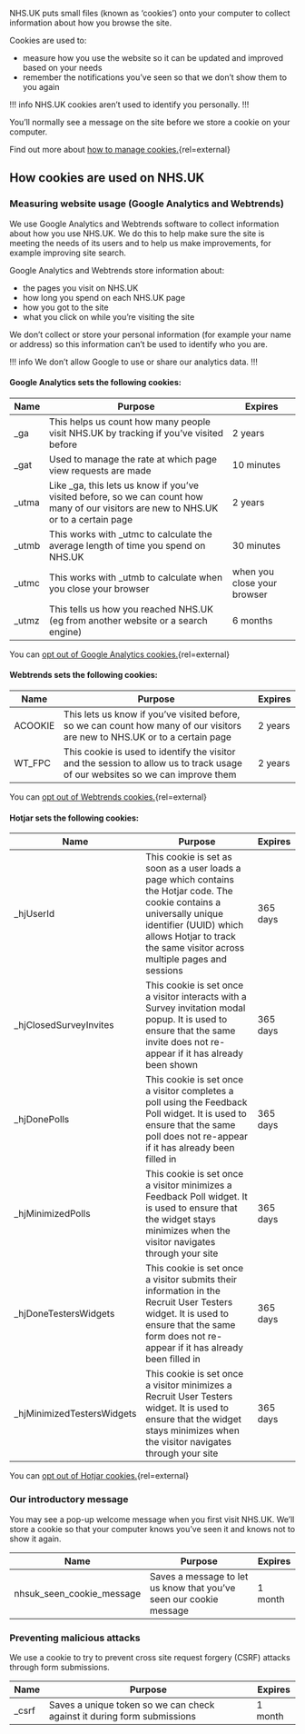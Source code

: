 NHS.UK puts small files (known as ‘cookies’) onto your computer to collect
information about how you browse the site.

Cookies are used to:

* measure how you use the website so it can be updated and improved based on your needs
* remember the notifications you’ve seen so that we don’t show them to you again

!!! info
NHS.UK cookies aren’t used to identify you personally.
!!!

You’ll normally see a message on the site before we store a cookie on your computer.

Find out more about [how to manage cookies.](http://www.aboutcookies.org/){rel=external}

## How cookies are used on NHS.UK

### Measuring website usage (Google Analytics and Webtrends)

We use Google Analytics and Webtrends software to collect information about
how you use NHS.UK. We do this to help make sure the site is meeting the needs
of its users and to help us make improvements, for example improving site search.

Google Analytics and Webtrends store information about:

* the pages you visit on NHS.UK
* how long you spend on each NHS.UK page
* how you got to the site
* what you click on while you’re visiting the site

We don’t collect or store your personal information (for example your name or
  address) so this information can’t be used to identify who you are.

!!! info
We don’t allow Google to use or share our analytics data.
!!!

#### Google Analytics sets the following cookies:

<table>
  <thead>
    <tr>
      <th>Name</th>
      <th>Purpose</th>
      <th>Expires</th>
    </tr>
  </thead>
  <tbody>
    <tr>
      <td>_ga</td>
      <td>This helps us count how many people visit NHS.UK by tracking if you’ve visited before</td>
      <td>2 years</td>
    </tr>
    <tr>
      <td>_gat</td>
      <td>Used to manage the rate at which page view requests are made</td>
      <td>10 minutes</td>
    </tr>
    <tr>
      <td>_utma</td>
      <td>Like _ga, this lets us know if you’ve visited before, so we can count how many of our visitors are new to NHS.UK or to a certain page</td>
      <td>2 years</td>
    </tr>
    <tr>
      <td>_utmb</td>
      <td>This works with _utmc to calculate the average length of time you spend on NHS.UK</td>
      <td>30 minutes</td>
    </tr>
    <tr>
      <td>_utmc</td>
      <td>This works with _utmb to calculate when you close your browser</td>
      <td>when you close your browser</td>
    </tr>
    <tr>
      <td>_utmz</td>
      <td>This tells us how you reached NHS.UK (eg from another website or a search engine)</td>
      <td>6 months</td>
    </tr>
  </tbody>
</table>

You can [opt out of Google Analytics cookies.](https://tools.google.com/dlpage/gaoptout){rel=external}

#### Webtrends sets the following cookies:

<table>
  <thead>
    <tr>
      <th>Name</th>
      <th>Purpose</th>
      <th>Expires</th>
    </tr>
  </thead>
  <tbody>
    <tr>
      <td>ACOOKIE</td>
      <td>This lets us know if you’ve visited before, so we can count how many of our visitors are new to NHS.UK or to a certain page</td>
      <td>2 years</td>
    </tr>
    <tr>
      <td>WT_FPC</td>
      <td> This cookie is used to identify the visitor and the session to allow us to track usage of our websites so we can improve them</td>
      <td>2 years</td>
    </tr>
  </tbody>
</table>

You can [opt out of Webtrends cookies.](http://kb.webtrends.com/articles/Information/Opting-out-of-Tracking-Cookies-1365447872915){rel=external}

#### Hotjar sets the following cookies:

<table>
  <thead>
    <tr>
      <th>Name</th>
      <th>Purpose</th>
      <th>Expires</th>
    </tr>
  </thead>
  <tbody>
    <tr>
      <td>_hjUserId</td>
      <td>This cookie is set as soon as a user loads a page which contains the Hotjar code. The cookie contains a universally unique identifier (UUID) which allows Hotjar to track the same visitor across multiple pages and sessions</td>
      <td>365 days</td>
    </tr>
    <tr>
      <td>_hjClosedSurveyInvites</td>
      <td>This cookie is set once a visitor interacts with a Survey invitation modal popup. It is used to ensure that the same invite does not re-appear if it has already been shown</td>
      <td>365 days</td>
    </tr>
    <tr>
      <td>_hjDonePolls</td>
      <td>This cookie is set once a visitor completes a poll using the Feedback Poll widget. It is used to ensure that the same poll does not re-appear if it has already been filled in</td>
      <td>365 days</td>
    </tr>
    <tr>
      <td>_hjMinimizedPolls</td>
      <td>This cookie is set once a visitor minimizes a Feedback Poll widget. It is used to ensure that the widget stays minimizes when the visitor navigates through your site</td>
      <td>365 days</td>
    </tr>
    <tr>
      <td>_hjDoneTestersWidgets</td>
      <td>This cookie is set once a visitor submits their information in the Recruit User Testers widget. It is used to ensure that the same form does not re-appear if it has already been filled in</td>
      <td>365 days</td>
    </tr>
    <tr>
      <td>_hjMinimizedTestersWidgets</td>
      <td>This cookie is set once a visitor minimizes a Recruit User Testers widget. It is used to ensure that the widget stays minimizes when the visitor navigates through your site</td>
      <td>365 days</td>
    </tr>
  </tbody>
</table>

You can [opt out of Hotjar cookies.](https://www.hotjar.com/opt-out){rel=external}

### Our introductory message

You may see a pop-up welcome message when you first visit NHS.UK. We’ll store
a cookie so that your computer knows you’ve seen it and knows not to show it again.

<table>
  <thead>
    <tr>
      <th>Name</th>
      <th>Purpose</th>
      <th>Expires</th>
    </tr>
  </thead>
  <tbody>
    <tr>
      <td>nhsuk_seen_cookie_message</td>
      <td>Saves a message to let us know that you’ve seen our cookie message</td>
      <td>1 month</td>
    </tr>
  </tbody>
</table>

### Preventing malicious attacks

We use a cookie to try to prevent cross site request forgery (CSRF) attacks
through form submissions.

<table>
  <thead>
    <tr>
      <th>Name</th>
      <th>Purpose</th>
      <th>Expires</th>
    </tr>
  </thead>
  <tbody>
    <tr>
      <td>_csrf</td>
      <td>Saves a unique token so we can check against it during form submissions</td>
      <td>1 month</td>
    </tr>
  </tbody>
</table>
